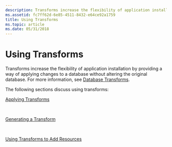 ```yaml
---
description: Transforms increase the flexibility of application installation by providing a way of applying changes to a database without altering the original database. For more information, see Database Transforms.
ms.assetid: fc7ff62d-6e85-4511-8432-e64ce92a1759
title: Using Transforms
ms.topic: article
ms.date: 05/31/2018
---
```


# Using Transforms

Transforms increase the flexibility of application installation by providing a way of applying changes to a database without altering the original database. For more information, see [Database Transforms](database-transforms.md).

The following sections discuss using transforms:

[Applying Transforms](applying-transforms.md)

 

[Generating a Transform](generating-a-transform.md)

 

[Using Transforms to Add Resources](using-transforms-to-add-resources.md)

 

 



